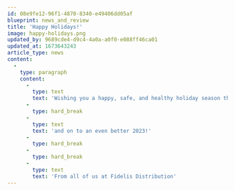 ```yaml
---
id: 08e9fe12-96f1-4870-8340-e49406dd05af
blueprint: news_and_review
title: 'Happy Holidays!'
image: happy-holidays.png
updated_by: 9689cde4-d9c4-4a0a-a0f0-e088ff46ca01
updated_at: 1673643243
article_type: news
content:
  -
    type: paragraph
    content:
      -
        type: text
        text: 'Wishing you a happy, safe, and healthy holiday season this year...'
      -
        type: hard_break
      -
        type: text
        text: 'and on to an even better 2023!'
      -
        type: hard_break
      -
        type: hard_break
      -
        type: text
        text: 'From all of us at Fidelis Distribution'
---
```

